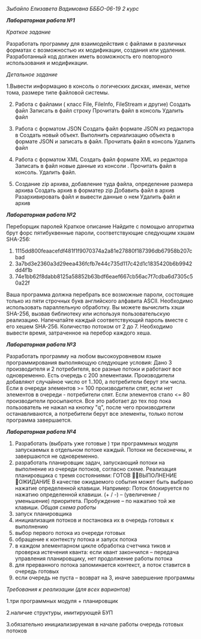 *Зыбайло Елизавета Вадимовна БББО-06-19 2 курс*

*****************************Лабораторная работа №1*****************************

_Краткое задание_

Разработать программу для взаимодействия с файлами в различных форматах с возможностью их модификации, создания или удаления.
Разработанный код должен иметь возможность его повторного использования и модификации.

_Детальное задание_

1.Вывести информацию в консоль о логических дисках, именах, метке тома, размере типе файловой системы.

2. Работа с файлами ( класс File, FileInfo, FileStream и другие)
Создать файл
Записать в файл строку
Прочитать файл в консоль
Удалить файл

3. Работа с форматом JSON
Создать файл формате JSON из редактора в
Создать новый объект. Выполнить сериализацию объекта в формате JSON и записать в файл.
Прочитать файл в консоль
Удалить файл

4. Работа с форматом XML
Создать файл формате XML из редактора
Записать в файл новые данные из консоли .
Прочитать файл в консоль.
Удалить файл.

5. Создание zip архива, добавление туда файла, определение размера архива
Создать архив в форматер zip
Добавить файл в архив
Разархивировать файл и вывести данные о нем
Удалить файл и архив

*****************************Лабораторная работа №2*****************************

Переборщик паролей
Краткое описание
Найдите с помощью алгоритма брут форс пятибуквенные пароли, соответствующие следующим хэшам SHA-256:

1. 1115dd800feaacefdf481f1f9070374a2a81e27880f187396db67958b207cbad
2. 3a7bd3e2360a3d29eea436fcfb7e44c735d117c42d1c1835420b6b9942dd4f1b
3. 74e1bb62f8dabb8125a58852b63bdf6eaef667cb56ac7f7cdba6d7305c50a22f

Ваша программа должна перебрать все возможные пароли, состоящие только из пяти строчных букв английского алфавита ASCII. 
Необходимо использовать параллельную обработку. Вы можете вычислить хэши SHA-256, вызвав библиотеку
или используя пользовательскую реализацию. Напечатайте каждый соответствующий пароль вместе с его хешем SHA-256.
Количество потоком от 2 до 7.
Необходимо вывести время, затраченное на перебор каждого хеша.

*****************************Лабораторная работа №3*****************************

Разработать программу на любом высокоуровневом языке программирования выполняющую следующие условия:
Дано 3 производителя и 2 потребителя, все разные потоки и работают все одновременно. Есть очередь с 200 элементами.
Производители добавляют случайное число от 1..100, а потребители берут эти числа. Если в очереди элементов >= 100 производители спят,
если нет элементов в очереди - потребители спят. Если элементов стало <= 80 производители просыпаются. 
Все это работает до тех пор пока пользователь не нажал на кнопку "q", после чего производители останавливаются,
а потребители берут все элементы, только потом программа завершается.


*****************************Лабораторная работа №4*****************************

1. Разработать (выбрать уже готовые ) три программных модуля запускаемых в отдельном потоке каждый. Потоки не бесконечны, и завершаются не одновременно.
2. разработать планировщик задач, запускающий потоки на выполнение из очереди потоков, согласно схеме.
Реализация планировщика с тремя состояниями:
ГОТОВ ВЫПОЛНЕНИЕ ОЖИДАНИЕ
В качестве ожидаемого события может быть выбрано нажатие определенной клавиши.
Например: Поток блокируется по нажатию определенной клавиши. 
                   (+ / -) – (увеличение / уменьшение) приоритета. 
                   Пробуждение – по нажатию той же клавиши.
_Общая схема работы_
1.	запуск планировщика
2.	инициализация потоков и постановка их в очередь готовых к выполнению 
3.	выбор первого потока из очереди готовых
4.	обращение к контексту потока и запуск потока
5.	в каждом элементарном цикле обработка счетчика тиков и проверка истечения кванта:
если квант закончился – передача управления планировщику, нет продолжение работы потока
6.	для прерванного потока запоминается контекст, а поток ставится в очередь готовых
7.	если очередь не пуста – возврат на 3, иначе завершение программы

_Требования к реализации (для всех вариантов)_ 

1.три программных модуля + планировщик

2.наличие структуры, имитирующей БУП

3.обязательно инициализируемая в начале работы очередь готовых потоков
